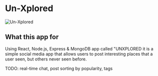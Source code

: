# Un-Xplored

![Un-Xplored](https://i.ibb.co/n1XWR44/sspc.jpg)

## What this app for

Using React, Node.js, Express & MongoDB app called "UNXPLORED it is a simple social media app that allows users to post interesting places that a user seen, but others never seen before.



TODO: real-time chat, post sorting by popularity, tags
